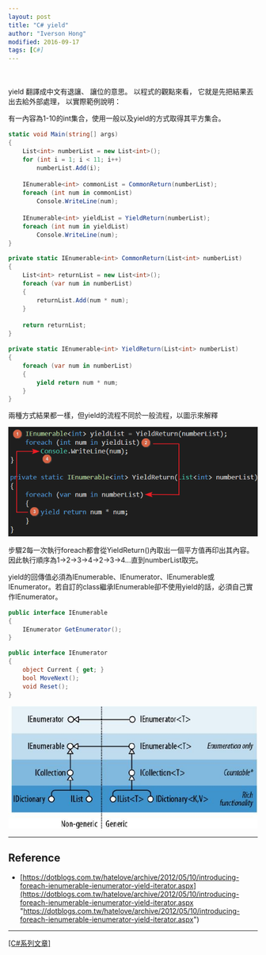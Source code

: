 ```yaml
---
layout: post
title: "C# yield"
author: "Iverson Hong"
modified: 2016-09-17
tags: [C#]
---
```


　　　　　　　　　　　　　　　　　　　　　　　　　　　　　　　　　　　　　　　　

yield 翻譯成中文有退讓、
讓位的意思。
以程式的觀點來看，
它就是先把結果丟出去給外部處理，
以實際範例說明：

有一內容為1-10的int集合，使用一般以及yield的方式取得其平方集合。

~~~csharp
static void Main(string[] args)
{
    List<int> numberList = new List<int>();
    for (int i = 1; i < 11; i++)
        numberList.Add(i);

    IEnumerable<int> commonList = CommonReturn(numberList);
    foreach (int num in commonList)
        Console.WriteLine(num);

    IEnumerable<int> yieldList = YieldReturn(numberList);
    foreach (int num in yieldList)
        Console.WriteLine(num);
}
~~~

~~~csharp
private static IEnumerable<int> CommonReturn(List<int> numberList)
{
    List<int> returnList = new List<int>();
    foreach (var num in numberList)
    {
        returnList.Add(num * num);
    }

    return returnList;
}
~~~

~~~csharp
private static IEnumerable<int> YieldReturn(List<int> numberList)
{
    foreach (var num in numberList)
    {
        yield return num * num;
    }
}
~~~

兩種方式結果都一樣，但yield的流程不同於一般流程，以圖示來解釋

![](..\images\postImage\CSharp_Yield\001.png)

步驟2每一次執行foreach都會從YieldReturn()內取出一個平方值再印出其內容。因此執行順序為1->2->3->4->2->3->4...直到numberList取完。

yield的回傳值必須為IEnumerable、IEnumerator、IEnumerable<T>或IEnumerator<T>。若自訂的class繼承IEnumerable卻不使用yield的話，必須自己實作IEnumerator。

~~~csharp
public interface IEnumerable
{
    IEnumerator GetEnumerator();
}
~~~

~~~csharp
public interface IEnumerator
{
    object Current { get; }
    bool MoveNext();
    void Reset();
}
~~~

![](..\images\postImage\CSharp_Yield\002.png)

----------

## Reference ##

 - [https://dotblogs.com.tw/hatelove/archive/2012/05/10/introducing-foreach-ienumerable-ienumerator-yield-iterator.aspx](https://dotblogs.com.tw/hatelove/archive/2012/05/10/introducing-foreach-ienumerable-ienumerator-yield-iterator.aspx "https://dotblogs.com.tw/hatelove/archive/2012/05/10/introducing-foreach-ienumerable-ienumerator-yield-iterator.aspx")

----------

[[C#系列文章]](http://iverson127.github.io/tags/#C#)